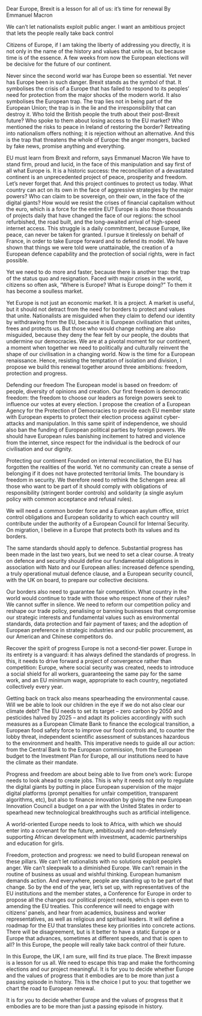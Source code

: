 Dear Europe, Brexit is a lesson for all of us: it’s time for renewal
By Emmanuel Macron

We can’t let nationalists exploit public anger. I want an ambitious project that lets the people really take back control

Citizens of Europe, if I am taking the liberty of addressing you directly, it is not only in the name of the history and values that unite us, but because time is of the essence. A few weeks from now the European elections will be decisive for the future of our continent.

Never since the second world war has Europe been so essential. Yet never has Europe been in such danger. Brexit stands as the symbol of that. It symbolises the crisis of a Europe that has failed to respond to its peoples’ need for protection from the major shocks of the modern world. It also symbolises the European trap. The trap lies not in being part of the European Union; the trap is in the lie and the irresponsibility that can destroy it. Who told the British people the truth about their post-Brexit future? Who spoke to them about losing access to the EU market? Who mentioned the risks to peace in Ireland of restoring the border? Retreating into nationalism offers nothing; it is rejection without an alternative. And this is the trap that threatens the whole of Europe: the anger mongers, backed by fake news, promise anything and everything.


EU must learn from Brexit and reform, says Emmanuel Macron
We have to stand firm, proud and lucid, in the face of this manipulation and say first of all what Europe is. It is a historic success: the reconciliation of a devastated continent is an unprecedented project of peace, prosperity and freedom. Let’s never forget that. And this project continues to protect us today. What country can act on its own in the face of aggressive strategies by the major powers? Who can claim to be sovereign, on their own, in the face of the digital giants? How would we resist the crises of financial capitalism without the euro, which is a force for the entire EU? Europe is also those thousands of projects daily that have changed the face of our regions: the school refurbished, the road built, and the long-awaited arrival of high-speed internet access. This struggle is a daily commitment, because Europe, like peace, can never be taken for granted. I pursue it tirelessly on behalf of France, in order to take Europe forward and to defend its model. We have shown that things we were told were unattainable, the creation of a European defence capability and the protection of social rights, were in fact possible.

Yet we need to do more and faster, because there is another trap: the trap of the status quo and resignation. Faced with major crises in the world, citizens so often ask, “Where is Europe? What is Europe doing?” To them it has become a soulless market.

Yet Europe is not just an economic market. It is a project. A market is useful, but it should not detract from the need for borders to protect and values that unite. Nationalists are misguided when they claim to defend our identity by withdrawing from the EU, because it is European civilisation that unites, frees and protects us. But those who would change nothing are also misguided, because they deny the fear felt by our people, the doubts that undermine our democracies. We are at a pivotal moment for our continent, a moment when together we need to politically and culturally reinvent the shape of our civilisation in a changing world. Now is the time for a European renaissance. Hence, resisting the temptation of isolation and division, I propose we build this renewal together around three ambitions: freedom, protection and progress.

Defending our freedom
The European model is based on freedom: of people, diversity of opinions and creation. Our first freedom is democratic freedom: the freedom to choose our leaders as foreign powers seek to influence our votes at every election. I propose the creation of a European Agency for the Protection of Democracies to provide each EU member state with European experts to protect their election process against cyber-attacks and manipulation. In this same spirit of independence, we should also ban the funding of European political parties by foreign powers. We should have European rules banishing incitement to hatred and violence from the internet, since respect for the individual is the bedrock of our civilisation and our dignity.

Protecting our continent
Founded on internal reconciliation, the EU has forgotten the realities of the world. Yet no community can create a sense of belonging if it does not have protected territorial limits. The boundary is freedom in security. We therefore need to rethink the Schengen area: all those who want to be part of it should comply with obligations of responsibility (stringent border controls) and solidarity (a single asylum policy with common acceptance and refusal rules).

We will need a common border force and a European asylum office, strict control obligations and European solidarity to which each country will contribute under the authority of a European Council for Internal Security. On migration, I believe in a Europe that protects both its values and its borders.

The same standards should apply to defence. Substantial progress has been made in the last two years, but we need to set a clear course. A treaty on defence and security should define our fundamental obligations in association with Nato and our European allies: increased defence spending, a truly operational mutual defence clause, and a European security council, with the UK on board, to prepare our collective decisions.

Our borders also need to guarantee fair competition. What country in the world would continue to trade with those who respect none of their rules? We cannot suffer in silence. We need to reform our competition policy and reshape our trade policy, penalising or banning businesses that compromise our strategic interests and fundamental values such as environmental standards, data protection and fair payment of taxes; and the adoption of European preference in strategic industries and our public procurement, as our American and Chinese competitors do.

Recover the spirit of progress
Europe is not a second-tier power. Europe in its entirety is a vanguard: it has always defined the standards of progress. In this, it needs to drive forward a project of convergence rather than competition: Europe, where social security was created, needs to introduce a social shield for all workers, guaranteeing the same pay for the same work, and an EU minimum wage, appropriate to each country, negotiated collectively every year.

Getting back on track also means spearheading the environmental cause. Will we be able to look our children in the eye if we do not also clear our climate debt? The EU needs to set its target – zero carbon by 2050 and pesticides halved by 2025 – and adapt its policies accordingly with such measures as a European Climate Bank to finance the ecological transition, a European food safety force to improve our food controls and, to counter the lobby threat, independent scientific assessment of substances hazardous to the environment and health. This imperative needs to guide all our action: from the Central Bank to the European commission, from the European budget to the Investment Plan for Europe, all our institutions need to have the climate as their mandate.

Progress and freedom are about being able to live from one’s work: Europe needs to look ahead to create jobs. This is why it needs not only to regulate the digital giants by putting in place European supervision of the major digital platforms (prompt penalties for unfair competition, transparent algorithms, etc), but also to finance innovation by giving the new European Innovation Council a budget on a par with the United States in order to spearhead new technological breakthroughs such as artificial intelligence.

A world-oriented Europe needs to look to Africa, with which we should enter into a covenant for the future, ambitiously and non-defensively supporting African development with investment, academic partnerships and education for girls.

Freedom, protection and progress: we need to build European renewal on these pillars. We can’t let nationalists with no solutions exploit people’s anger. We can’t sleepwalk to a diminished Europe. We can’t remain in the routine of business as usual and wishful thinking. European humanism demands action. And everywhere, people are standing up to be part of that change. So by the end of the year, let’s set up, with representatives of the EU institutions and the member states, a Conference for Europe in order to propose all the changes our political project needs, which is open even to amending the EU treaties. This conference will need to engage with citizens’ panels, and hear from academics, business and worker representatives, as well as religious and spiritual leaders. It will define a roadmap for the EU that translates these key priorities into concrete actions. There will be disagreement, but is it better to have a static Europe or a Europe that advances, sometimes at different speeds, and that is open to all? In this Europe, the people will really take back control of their future.

In this Europe, the UK, I am sure, will find its true place. The Brexit impasse is a lesson for us all. We need to escape this trap and make the forthcoming elections and our project meaningful. It is for you to decide whether Europe and the values of progress that it embodies are to be more than just a passing episode in history. This is the choice I put to you: that together we chart the road to European renewal.

It is for you to decide whether Europe and the values of progress that it embodies are to be more than just a passing episode in history.